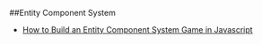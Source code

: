 

##Entity Component System
* [How to Build an Entity Component System Game in Javascript](http://vasir.net/blog/game-development/how-to-build-entity-component-system-in-javascript)